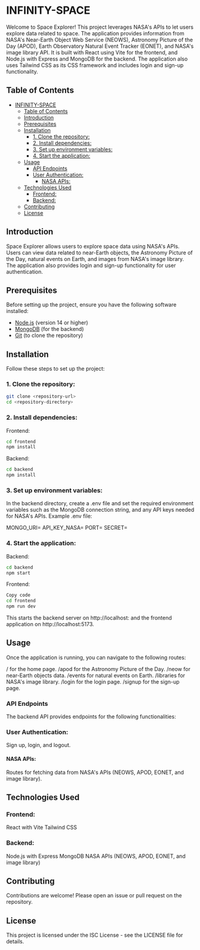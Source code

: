 # INFINITY-SPACE

Welcome to Space Explorer! This project leverages NASA's APIs to let users explore data related to space. The application provides information from NASA's Near-Earth Object Web Service (NEOWS), Astronomy Picture of the Day (APOD), Earth Observatory Natural Event Tracker (EONET), and NASA's image library API. It is built with React using Vite for the frontend, and Node.js with Express and MongoDB for the backend. The application also uses Tailwind CSS as its CSS framework and includes login and sign-up functionality.

## Table of Contents

- [INFINITY-SPACE](#infinity-space)
  - [Table of Contents](#table-of-contents)
  - [Introduction](#introduction)
  - [Prerequisites](#prerequisites)
  - [Installation](#installation)
    - [1. Clone the repository:](#1-clone-the-repository)
    - [2. Install dependencies:](#2-install-dependencies)
    - [3. Set up environment variables:](#3-set-up-environment-variables)
    - [4. Start the application:](#4-start-the-application)
  - [Usage](#usage)
    - [API Endpoints](#api-endpoints)
    - [User Authentication:](#user-authentication)
      - [NASA APIs:](#nasa-apis)
  - [Technologies Used](#technologies-used)
    - [Frontend:](#frontend)
    - [Backend:](#backend)
  - [Contributing](#contributing)
  - [License](#license)

## Introduction

Space Explorer allows users to explore space data using NASA's APIs. Users can view data related to near-Earth objects, the Astronomy Picture of the Day, natural events on Earth, and images from NASA's image library. The application also provides login and sign-up functionality for user authentication.

## Prerequisites

Before setting up the project, ensure you have the following software installed:

- [Node.js](https://nodejs.org/) (version 14 or higher)
- [MongoDB](https://www.mongodb.com/) (for the backend)
- [Git](https://git-scm.com/) (to clone the repository)

## Installation

Follow these steps to set up the project:

### 1. Clone the repository:

```bash
git clone <repository-url>
cd <repository-directory>
```

### 2. Install dependencies:
Frontend:

```bash
cd frontend
npm install
```

Backend:
```bash
cd backend
npm install
```

### 3. Set up environment variables:
In the backend directory, create a .env file and set the required environment variables such as the MongoDB connection string, and any API keys needed for NASA's APIs.
Example .env file:

MONGO_URI=<your-mongodb-uri>
API_KEY_NASA=<your-nasa-api-key>
PORT=<PORT-NUMBER>
SECRET=<JWT-SCERET-KEY>

### 4. Start the application:

Backend:

```bash
cd backend
npm start
```

Frontend:

```bash
Copy code
cd frontend
npm run dev
```
This starts the backend server on http://localhost:<PORT> and the frontend application on http://localhost:5173.

## Usage
Once the application is running, you can navigate to the following routes:

/ for the home page.
/apod for the Astronomy Picture of the Day.
/neow for near-Earth objects data.
/events for natural events on Earth.
/libraries for NASA's image library.
/login for the login page.
/signup for the sign-up page.

### API Endpoints
The backend API provides endpoints for the following functionalities:

### User Authentication: 
Sign up, login, and logout.

#### NASA APIs: 
Routes for fetching data from NASA's APIs (NEOWS, APOD, EONET, and image library).

## Technologies Used
### Frontend:
React with Vite
Tailwind CSS
### Backend:
Node.js with Express
MongoDB
NASA APIs (NEOWS, APOD, EONET, and image library)

## Contributing
Contributions are welcome! Please open an issue or pull request on the repository.

## License
This project is licensed under the ISC License - see the LICENSE file for details.
